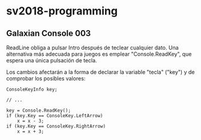 # sv2018-programming

## Galaxian Console 003

ReadLine obliga a pulsar Intro después de teclear cualquier dato. Una alternativa
más adecuada para juegos es emplear "Console.ReadKey", que espera una única
pulsación de tecla.

Los cambios afectarán a la forma de declarar la variable "tecla" ("key") y
de comprobar los posibles valores:

```
ConsoleKeyInfo key;

// ...
        
key = Console.ReadKey();
if (key.Key == ConsoleKey.LeftArrow)
    x = x - 3;
if (key.Key == ConsoleKey.RightArrow)
    x = x + 3;
```

